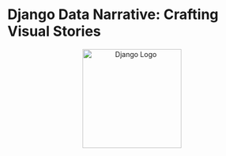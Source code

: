 ﻿# Django Data Narrative: Crafting Visual Stories
<p align="center">
  <img src="https://static.djangoproject.com/img/logos/django-logo-positive.png" alt="Django Logo" width="200">
</p>


